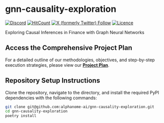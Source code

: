 # gnn-causality-exploration
  <a href="https://discord.gg/2MC3uJhBxs"><img alt="Discord" src="https://img.shields.io/discord/1164249739836018698"></a>
  <a href="http://hits.dwyl.com/alphanome-ai/gnn-causality-exploration"><img src="https://img.shields.io/endpoint?url=https%3A%2F%2Fhits.dwyl.com%2Falphanome-ai%2Fgnn-causality-exploration.json%3Fshow%3Dunique" alt="HitCount" /></a>
  <a href="https://twitter.com/alphanomeai"><img alt="X (formerly Twitter) Follow" src="https://img.shields.io/twitter/follow/alphanomeai"></a>
  <a href="LICENSE"><img src="https://img.shields.io/github/license/alphanome-ai/gnn-causality-exploration.svg" alt="Licence"></a>

Exploring Causal Inferences in Finance with Graph Neural Networks

## Access the Comprehensive Project Plan

For a detailed outline of our methodologies, objectives, and step-by-step execution strategies, please view our [**Project Plan**](project-plan.md).

## Repository Setup Instructions

Clone the repository, navigate to the directory, and install the required PyPI dependencies with the following commands:


```bash
git clone git@github.com:alphanome-ai/gnn-causality-exploration.git
cd gnn-causality-exploration
poetry install
```